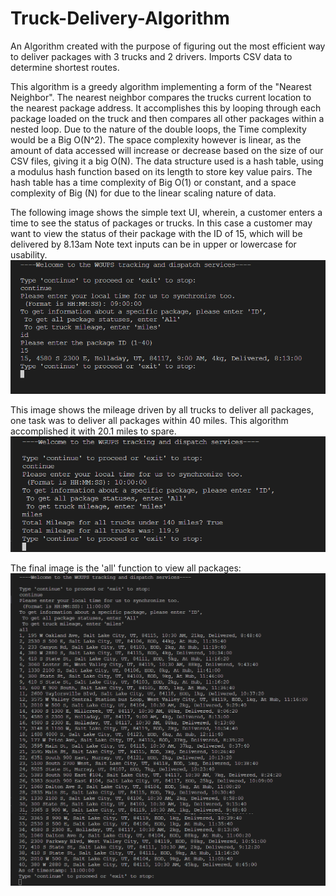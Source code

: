 # Truck-Delivery-Algorithm
An Algorithm created with the purpose of figuring out the most efficient way to deliver packages with 3 trucks and 2 drivers. Imports CSV data to determine shortest routes.

This algorithm is a greedy algorithm implementing a form of the "Nearest Neighbor". The nearest neighbor compares the trucks current location to the nearest package address. It accomplishes this by looping through each package loaded on the truck and then compares all other packages within a nested loop. Due to the nature of the double loops, the Time complexity would be a Big O(N^2). The space complexity however is linear, as the amount of data accessed will increase or decrease based on the size of our CSV files, giving it a big O(N). The data structure used is a hash table, using a modulus hash function based on its length to store key value pairs. The hash table has a time complexity of Big O(1) or constant, and a space complexity of Big (N) for due to the linear scaling nature of data.

The following image shows the simple text UI, wherein, a customer enters a time to see the status of packages or trucks.
In this case a customer may want to view the status of their package with the ID of 15, which will be delivered by 8.13am
Note text inputs can be in upper or lowercase for usability.
![](truck_deliv_1.png)

This image shows the mileage driven by all trucks to deliver all packages, one task was to deliver all packages within 40 miles.
This algorithm accomplished it with 20.1 miles to spare.
![](truck_deliv_2.png)

The final image is the 'all' function to view all packages:
![](truck_deliv_3.png)
